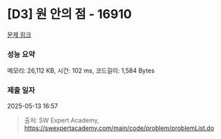 # [D3] 원 안의 점 - 16910 

[문제 링크](https://swexpertacademy.com/main/code/problem/problemDetail.do?contestProbId=AYcllbDqUVgDFASR) 

### 성능 요약

메모리: 26,112 KB, 시간: 102 ms, 코드길이: 1,584 Bytes

### 제출 일자

2025-05-13 16:57



> 출처: SW Expert Academy, https://swexpertacademy.com/main/code/problem/problemList.do